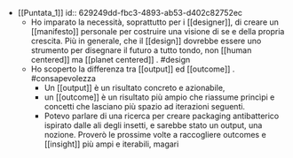 - [[Puntata_1]]
  id:: 629249dd-fbc3-4893-ab53-d402c82752ec
	- Ho imparato la necessità, soprattutto per i [[designer]], di creare un [[manifesto]] personale per costruire una visione di se e della propria crescita. Più in generale, che il [[design]] dovrebbe essere uno strumento per disegnare il futuro a tutto tondo, non [[human centered]] ma [[planet centered]] . #design
	- Ho scoperto la differenza tra [[output]] ed [[outcome]] . #consapevolezza
		- Un [[output]] è un risultato concreto e azionabile,
		- un [[outcome]] è un risultato più ampio che riassume princìpi e concetti che lasciano più spazio ad iterazioni seguenti.
		- Potevo parlare di una ricerca per creare packaging antibatterico ispirato dalle ali degli insetti, e sarebbe stato un output, una nozione. Proverò le prossime volte a raccogliere outcomes e [[insight]] più ampi e iterabili, magari